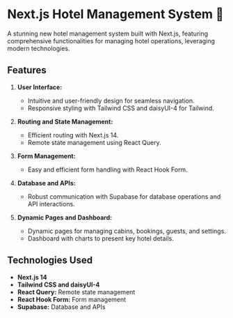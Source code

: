 # Next.js Hotel Management System 🏨

A stunning new hotel management system built with Next.js, featuring comprehensive functionalities for managing hotel operations, leveraging modern technologies.

## Features

1. **User Interface:**

   - Intuitive and user-friendly design for seamless navigation.
   - Responsive styling with Tailwind CSS and daisyUI-4 for Tailwind.

2. **Routing and State Management:**

   - Efficient routing with Next.js 14.
   - Remote state management using React Query.

3. **Form Management:**

   - Easy and efficient form handling with React Hook Form.

4. **Database and APIs:**

   - Robust communication with Supabase for database operations and API interactions.

5. **Dynamic Pages and Dashboard:**
   - Dynamic pages for managing cabins, bookings, guests, and settings.
   - Dashboard with charts to present key hotel details.

## Technologies Used

- **Next.js 14**
- **Tailwind CSS and daisyUI-4**
- **React Query:** Remote state management
- **React Hook Form:** Form management
- **Supabase:** Database and APIs
